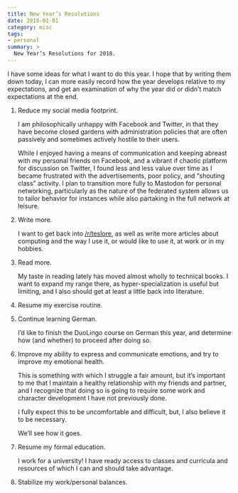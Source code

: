 ```yaml
---
title: New Year’s Resolutions
date: 2018-01-01
category: misc
tags:
- personal
summary: >
  New Year’s Resolutions for 2018.
---
```


I have some ideas for what I want to do this year. I hope that by writing them
down today, I can more easily record how the year develops relative to my
expectations, and get an examination of why the year did or didn’t match
expectations at the end.

1. Reduce my social media footprint.

    I am philosophically unhappy with Facebook and Twitter, in that they have
    become closed gardens with administration policies that are often passively
    and sometimes actively hostile to their users.

    While I enjoyed having a means of communication and keeping abreast with my
    personal friends on Facebook, and a vibrant if chaotic platform for
    discussion on Twitter, I found less and less value over time as I became
    frustrated with the advertisements, poor policy, and “shouting class”
    activity. I plan to transition more fully to Mastodon for personal
    networking, particularly as the nature of the federated system allows us to
    tailor behavior for instances while also partaking in the full network at
    leisure.

1. Write more.

    I want to get back into [/r/teslore], as well as write more articles about
    computing and the way I use it, or would like to use it, at work or in my
    hobbies.

1. Read more.

    My taste in reading lately has moved almost wholly to technical books. I
    want to expand my range there, as hyper-specialization is useful but
    limiting, and I also should get at least a little back into literature.

1. Resume my exercise routine.

1. Continue learning German.

    I’d like to finish the DuoLingo course on German this year, and determine
    how (and whether) to proceed after doing so.

1. Improve my ability to express and communicate emotions, and try to improve my
    emotional health.

    This is something with which I struggle a fair amount, but it’s important to
    me that I maintain a healthy relationship with my friends and partner, and I
    recognize that doing so is going to require some work and character
    development I have not previously done.

    I fully expect this to be uncomfortable and difficult, but, I also believe
    it to be necessary.

    We’ll see how it goes.

1. Resume my formal education.

    I work for a university! I have ready access to classes and curricula and
    resources of which I can and should take advantage.

1. Stabilize my work/personal balances.

[/r/teslore]: https://reddit.com/r/teslore
